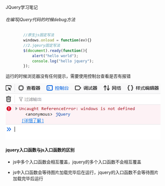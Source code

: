JQuery学习笔记

###### 在编写jQuery代码的时候debug方法

```javascript
        //原生js固定写法
        windows.onload = function(ev){}
        //2.jqeury固定写法
        $(document).ready(function(){
            alert("hello world");
            console.log("hello jquery");
        });

```

运行的时候浏览器没有任何提示，需要使用控制台查看是否有报错

![image-20210129022938789](https://raw.githubusercontent.com/r4bbit2015/picgo/main/image-20210129022938789.png)

#### jquery入口函数与js入口函数的区别

- js中多个入口函数会相互覆盖，jquery的多个入口函数不会相互覆盖

- js中入口函数会等待图片加载完毕后在运行，jquery的入口函数不会等待图片加载完毕后运行



